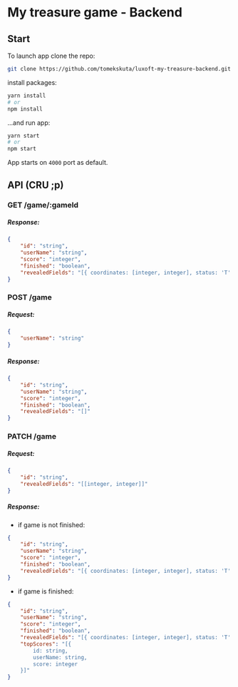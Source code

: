 # My treasure game - Backend

## Start

To launch app clone the repo:

```bash
git clone https://github.com/tomekskuta/luxoft-my-treasure-backend.git
```

install packages:

```bash
yarn install
# or
npm install
```

...and run app:

```bash
yarn start
# or
npm start
```

App starts on `4000` port as default.

## API (CRU ;p)

### GET /game/:gameId

##### Response:

```json
{
    "id": "string",
    "userName": "string",
    "score": "integer",
    "finished": "boolean",
    "revealedFields": "[{ coordinates: [integer, integer], status: 'T' | 3 | 2 | 1 | null }]"
}
```

### POST /game

##### Request:

```json
{
    "userName": "string"
}
```

##### Response:

```json
{
    "id": "string",
    "userName": "string",
    "score": "integer",
    "finished": "boolean",
    "revealedFields": "[]"
}
```

### PATCH /game

##### Request:

```json
{
    "id": "string",
    "revealedFields": "[[integer, integer]]"
}
```

##### Response:

-   if game is not finished:

```json
{
    "id": "string",
    "userName": "string",
    "score": "integer",
    "finished": "boolean",
    "revealedFields": "[{ coordinates: [integer, integer], status: 'T' | 3 | 2 | 1 | null }]"
}
```

-   if game is finished:

```json
{
    "id": "string",
    "userName": "string",
    "score": "integer",
    "finished": "boolean",
    "revealedFields": "[{ coordinates: [integer, integer], status: 'T' | 3 | 2 | 1 | null }]",
    "topScores": "[{
        id: string,
        userName: string,
        score: integer
    }]"
}
```
